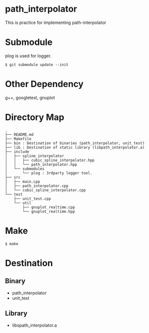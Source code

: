 path_interpolator
===

This is practice for implementing path-interpolator

# Submodule

plog is used for logger.

```
$ git submodule update --init
```

# Other Dependency

g++, googletest, gnuplot

# Directory Map

```
.
├── README.md
├── Makefile
├── bin : Destination of binaries (path_interpolator, unit_test)
├── lib : Destination of static library (libpath_interpolator.a)
├── include
│   ├── spline_interpolator
│   │   ├── cubic_spline_interpolator.hpp
│   │   └── path_interpolator.hpp
│   └── submodules
│       └── plog : 3rdparty logger tool.
├── src
│   ├── main.cpp
│   ├── path_interpolator.cpp
│   └── cubic_spline_interpolator.cpp
└── test
    ├── unit_test.cpp
    └── util
        ├── gnuplot_realtime.cpp
        └── gnuplot_realtime.hpp

```

# Make

```
$ make
```

# Destination

## Binary

- path\_interpolator
- unit\_test

## Library

- libspath\_interpolator.a
